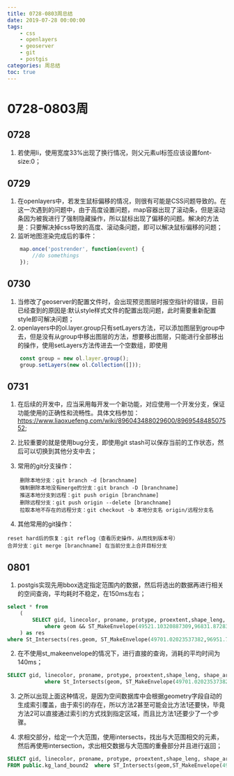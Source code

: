 ```yaml
---
title: 0728-0803周总结
date: 2019-07-28 00:00:00
tags:
    - css
    - openlayers
    - geoserver
    - git
    - postgis
categories: 周总结
toc: true
---
```


# 0728-0803周

## 0728

1. 若使用li，使用宽度33%出现了换行情况，则父元素ul标签应该设置font-size:0；

## 0729

1. 在openlayers中，若发生鼠标偏移的情况，则很有可能是CSS问题导致的。在这一次遇到的问题中，由于高度设置问题，map容器出现了滚动条，但是滚动条因为被我进行了强制隐藏操作，所以鼠标出现了偏移的问题。解决的方法是：只要解决掉css导致的高度、滚动条问题，即可以解决鼠标偏移的问题；
2. 监听地图渲染完成后的事件：

```js
    map.once('postrender', function(event) {
        //do somethings
    });
```

## 0730

1. 当修改了geoserver的配置文件时，会出现预览图层时报空指针的错误，目前已经查到的原因是:默认style样式文件的配置出现问题，此时需要重新配置style即可解决问题；
2. openlayers中的ol.layer.group只有setLayers方法，可以添加图层到group中去，但是没有从group中移出图层的方法，想要移出图层，只能进行全部移出的操作，使用setLayers方法传进去一个空数组，即使用

```js
    const group = new ol.layer.group(); 
    group.setLayers(new ol.Collection([]));
```

## 0731

1. 在后续的开发中，应当采用每开发一个新功能，对应使用一个开发分支，保证功能使用的正确性和流畅性。具体文档参加：https://www.liaoxuefeng.com/wiki/896043488029600/896954848507552;
2. 比较重要的就是使用bug分支，即使用git stash可以保存当前的工作状态，然后可以切换到其他分支中去；

3. 常用的git分支操作：

```
    删除本地分支：git branch -d [branchname]
    强制删除本地没有merge的分支：git branch -D [branchname]
    推送本地分支到远程：git push origin [branchname]
    删除远程分支：git push origin --delete [branchname]
    拉取本地不存在的远程分支：git checkout -b 本地分支名 origin/远程分支名
```

4. 其他常用的git操作：

```
reset hard后的恢复：git reflog（查看历史操作，从而找到版本号）
合并分支：git merge [branchname] 在当前分支上合并目标分支
```

## 0801

1. postgis实现先用bbox选定指定范围内的数据，然后将选出的数据再进行相关的空间查询，平均耗时不稳定，在150ms左右；

```sql
select * from
	(
		SELECT gid, linecolor, proname, protype, proextent,shape_leng, shape_area, geom FROM public.kg_land_bound2 
			where geom && ST_MakeEnvelope(49521.10320887309,96831.87283041234,50109.537719075444,97307.06544746425)
	) as res 
where St_Intersects(res.geom, ST_MakeEnvelope(49701.02023537382,96951.72932012533,49865.59139784948,97115.77131487598,4547));
```

2. 在不使用st_makeenvelope的情况下，进行直接的查询，消耗的平均时间为140ms；

```sql
SELECT gid, linecolor, proname, protype, proextent,shape_leng, shape_area, geom FROM public.kg_land_bound2 
			where St_Intersects(geom, ST_MakeEnvelope(49701.02023537382,96951.72932012533,49865.59139784948,97115.77131487598,4547));
```

3. 之所以出现上面这种情况，是因为空间数据库中会根据geometry字段自动的生成索引覆盖，由于索引的存在，所以方法2甚至可能会比方法1还要快，毕竟方法2可以直接通过索引的方式找到指定区域，而且比方法1还要少了一个步骤。

4. 求相交部分，给定一个大范围，使用intersects，找出与大范围相交的元素，然后再使用intersection，求出相交数据与大范围的重叠部分并且进行返回；

```sql
SELECT gid, linecolor, proname, protype, proextent,shape_leng, shape_area,  ST_Intersection(geom,ST_MakeEnvelope(49701.02023537382,96951.72932012533,49865.59139784948,97115.77131487598,4547))
FROM public.kg_land_bound2  where ST_Intersects(geom,ST_MakeEnvelope(49701.02023537382,96951.72932012533,49865.59139784948,97115.77131487598,4547))
```

